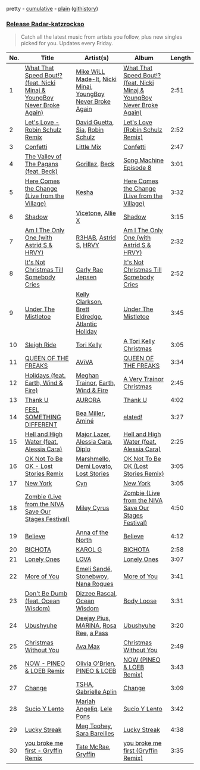 pretty - [cumulative](https://github.com/catzs/spotify-playlist-archive/blob/master/playlists/cumulative/Release%20Radar-katzrockso.md) - [plain](https://github.com/catzs/spotify-playlist-archive/blob/master/playlists/plain/37i9dQZEVXbva0z1Jz8xk7) ([githistory](https://github.githistory.xyz/catzs/spotify-playlist-archive/blob/master/playlists/plain/37i9dQZEVXbva0z1Jz8xk7))

### [Release Radar-katzrockso](https://open.spotify.com/playlist/37i9dQZEVXbva0z1Jz8xk7)

> Catch all the latest music from artists you follow, plus new singles picked for you. Updates every Friday.

| No. | Title | Artist(s) | Album | Length |
|---|---|---|---|---|
| 1 | [What That Speed Bout!? (feat. Nicki Minaj & YoungBoy Never Broke Again)](https://open.spotify.com/track/5iZ5wjTTxSIv8Cfrhj6Jla) | [Mike WiLL Made-It](https://open.spotify.com/artist/0NWbwDZY1VkRqFafuQm6wk), [Nicki Minaj](https://open.spotify.com/artist/0hCNtLu0JehylgoiP8L4Gh), [YoungBoy Never Broke Again](https://open.spotify.com/artist/7wlFDEWiM5OoIAt8RSli8b) | [What That Speed Bout!? (feat. Nicki Minaj & YoungBoy Never Broke Again)](https://open.spotify.com/album/2MkgW6dUMTOkCXAbQSUDG5) | 2:51 |
| 2 | [Let's Love - Robin Schulz Remix](https://open.spotify.com/track/2aZDpay0CohwxTPQtxetAG) | [David Guetta](https://open.spotify.com/artist/1Cs0zKBU1kc0i8ypK3B9ai), [Sia](https://open.spotify.com/artist/5WUlDfRSoLAfcVSX1WnrxN), [Robin Schulz](https://open.spotify.com/artist/3t5xRXzsuZmMDkQzgOX35S) | [Let's Love (Robin Schulz Remix)](https://open.spotify.com/album/0juTrTwj325hZKbkTSxhWl) | 2:52 |
| 3 | [Confetti](https://open.spotify.com/track/5zQ00D9j9MkQbsd9qmenBa) | [Little Mix](https://open.spotify.com/artist/3e7awlrlDSwF3iM0WBjGMp) | [Confetti](https://open.spotify.com/album/33a8Ha3pE7fo2o4T4xLabF) | 2:47 |
| 4 | [The Valley of The Pagans (feat. Beck)](https://open.spotify.com/track/77cr9d2C1qUr7LUeZnrVZb) | [Gorillaz](https://open.spotify.com/artist/3AA28KZvwAUcZuOKwyblJQ), [Beck](https://open.spotify.com/artist/3vbKDsSS70ZX9D2OcvbZmS) | [Song Machine Episode 8](https://open.spotify.com/album/4GSqYlEEHWiNxtAwJqQgsB) | 3:01 |
| 5 | [Here Comes the Change (Live from the Village)](https://open.spotify.com/track/4fb4ltdNDEXujfE7EGfqxj) | [Kesha](https://open.spotify.com/artist/6LqNN22kT3074XbTVUrhzX) | [Here Comes the Change (Live from the Village)](https://open.spotify.com/album/3YhYQh6hySRhRJqt1oCUE6) | 3:32 |
| 6 | [Shadow](https://open.spotify.com/track/5YRDUzQGyS5BMhZ8v2CTNO) | [Vicetone](https://open.spotify.com/artist/0daugAjUgbJSqdlyYNwIbT), [Allie X](https://open.spotify.com/artist/0wnYgCeP013HkKoOyC5V32) | [Shadow](https://open.spotify.com/album/7tFEFZp0hVLrVsGD6pjK11) | 3:15 |
| 7 | [Am I The Only One (with Astrid S & HRVY)](https://open.spotify.com/track/4tXHAq2Se2scgLmwuAo34F) | [R3HAB](https://open.spotify.com/artist/6cEuCEZu7PAE9ZSzLLc2oQ), [Astrid S](https://open.spotify.com/artist/3AVfmawzu83sp94QW7CEGm), [HRVY](https://open.spotify.com/artist/28y6CyJNkGNjJQKrlx4AmN) | [Am I The Only One (with Astrid S & HRVY)](https://open.spotify.com/album/1kdAbsXZW1idlRhcpotLkE) | 2:32 |
| 8 | [It's Not Christmas Till Somebody Cries](https://open.spotify.com/track/18J9Wt6fBBFjkQciPsxa3g) | [Carly Rae Jepsen](https://open.spotify.com/artist/6sFIWsNpZYqfjUpaCgueju) | [It's Not Christmas Till Somebody Cries](https://open.spotify.com/album/1kmXMD3SJfTEt4NmrSKRhe) | 2:52 |
| 9 | [Under The Mistletoe](https://open.spotify.com/track/2K4XbdyLxi9jhqVQeyUKRK) | [Kelly Clarkson](https://open.spotify.com/artist/3BmGtnKgCSGYIUhmivXKWX), [Brett Eldredge](https://open.spotify.com/artist/0qSX3s5pJnAlSsgsCne8Cz), [Atlantic Holiday](https://open.spotify.com/artist/5D9NYfOaGxFKCalJIeia1N) | [Under The Mistletoe](https://open.spotify.com/album/2nndXLmS4C16yX7UJBWW2U) | 3:45 |
| 10 | [Sleigh Ride](https://open.spotify.com/track/5UnfYTAWlLpSZ76QzJtMuS) | [Tori Kelly](https://open.spotify.com/artist/1vSN1fsvrzpbttOYGsliDr) | [A Tori Kelly Christmas](https://open.spotify.com/album/3T1Te4622DNLaTajXIkY9l) | 3:05 |
| 11 | [QUEEN OF THE FREAKS](https://open.spotify.com/track/1B3jrw2Wis7EgeGfixMfXX) | [AViVA](https://open.spotify.com/artist/50tDsT4wwq8FCMJNkn1D67) | [QUEEN OF THE FREAKS](https://open.spotify.com/album/4tMZzGfRtcoBYz6kVU2ZX6) | 3:34 |
| 12 | [Holidays (feat. Earth, Wind & Fire)](https://open.spotify.com/track/0Yeh2VJCsxSgbftSGTiUbN) | [Meghan Trainor](https://open.spotify.com/artist/6JL8zeS1NmiOftqZTRgdTz), [Earth, Wind & Fire](https://open.spotify.com/artist/4QQgXkCYTt3BlENzhyNETg) | [A Very Trainor Christmas](https://open.spotify.com/album/2Mb2HvX9H2J98qOvZGdsFf) | 2:45 |
| 13 | [Thank U](https://open.spotify.com/track/1w5J5CBuvT36kt2OtHa8ts) | [AURORA](https://open.spotify.com/artist/1WgXqy2Dd70QQOU7Ay074N) | [Thank U](https://open.spotify.com/album/4xTL6WvU1XquiSZ1ibPHyB) | 4:02 |
| 14 | [FEEL SOMETHING DIFFERENT](https://open.spotify.com/track/5STe0hPlbFwIk0OkjNRJLa) | [Bea Miller](https://open.spotify.com/artist/1o2NpYGqHiCq7FoiYdyd1x), [Aminé](https://open.spotify.com/artist/3Gm5F95VdRxW3mqCn8RPBJ) | [elated!](https://open.spotify.com/album/1bddkQczuUlV4e4MW2SOO1) | 3:27 |
| 15 | [Hell and High Water (feat. Alessia Cara)](https://open.spotify.com/track/1I54K8djGjUb2dbUhuxpFb) | [Major Lazer](https://open.spotify.com/artist/738wLrAtLtCtFOLvQBXOXp), [Alessia Cara](https://open.spotify.com/artist/2wUjUUtkb5lvLKcGKsKqsR), [Diplo](https://open.spotify.com/artist/5fMUXHkw8R8eOP2RNVYEZX) | [Hell and High Water (feat. Alessia Cara)](https://open.spotify.com/album/3ELW6hlC26sBrb7EJtbUE1) | 2:25 |
| 16 | [OK Not To Be OK - Lost Stories Remix](https://open.spotify.com/track/4Uxcm6gWvxoqUdgnxKw41H) | [Marshmello](https://open.spotify.com/artist/64KEffDW9EtZ1y2vBYgq8T), [Demi Lovato](https://open.spotify.com/artist/6S2OmqARrzebs0tKUEyXyp), [Lost Stories](https://open.spotify.com/artist/4RCALXqxv2udxtuLatKPSi) | [OK Not To Be OK (Lost Stories Remix)](https://open.spotify.com/album/2VOJnLf3bfcUbJ7nCTRd4y) | 3:05 |
| 17 | [New York](https://open.spotify.com/track/3D48qX4p5aKQKy3Ljf4fgi) | [Cyn](https://open.spotify.com/artist/0lPhSdyfILTWuDUWJRyAk7) | [New York](https://open.spotify.com/album/3O6zXtl1MPREwYcOnUq4xL) | 3:05 |
| 18 | [Zombie (Live from the NIVA Save Our Stages Festival)](https://open.spotify.com/track/6IsiCdn42x5fGWTUqkyDwj) | [Miley Cyrus](https://open.spotify.com/artist/5YGY8feqx7naU7z4HrwZM6) | [Zombie (Live from the NIVA Save Our Stages Festival)](https://open.spotify.com/album/5ZF0y8MDRFSecx7HFqqryV) | 4:50 |
| 19 | [Believe](https://open.spotify.com/track/5U8frcz1zLfKDX5sDTpsnV) | [Anna of the North](https://open.spotify.com/artist/1mSJCvDX0W7Dn7S9C6vmvI) | [Believe](https://open.spotify.com/album/6Q3yJG9z24SwouL3qsZkOm) | 4:12 |
| 20 | [BICHOTA](https://open.spotify.com/track/7vrJn5hDSXRmdXoR30KgF1) | [KAROL G](https://open.spotify.com/artist/790FomKkXshlbRYZFtlgla) | [BICHOTA](https://open.spotify.com/album/6LO6I2uJMkc0u7GHBYHa4Y) | 2:58 |
| 21 | [Lonely Ones](https://open.spotify.com/track/42BFZETGGpgA8AVUUgnu6H) | [LOVA](https://open.spotify.com/artist/1l2NYhptmHjo64MDOcej1x) | [Lonely Ones](https://open.spotify.com/album/5MfQihyF0DVwpWQtfk8492) | 3:07 |
| 22 | [More of You](https://open.spotify.com/track/3EDbLWiH4kA9xFbBS92B0w) | [Emeli Sandé](https://open.spotify.com/artist/7sfgqEdoeBTjd8lQsPT3Cy), [Stonebwoy](https://open.spotify.com/artist/2ayt5jDUuTCpoTG7sHSvuq), [Nana Rogues](https://open.spotify.com/artist/24HNTbd7Y2qVOCyzIosYi9) | [More of You](https://open.spotify.com/album/1kAayK6S7NXJfs9MUvVBaJ) | 3:41 |
| 23 | [Don't Be Dumb (feat. Ocean Wisdom)](https://open.spotify.com/track/1zLdKXQCRbaDhMFRInz1jp) | [Dizzee Rascal](https://open.spotify.com/artist/0gusqTJKxtU1UTmNRMHZcv), [Ocean Wisdom](https://open.spotify.com/artist/0D9N9NxMbXKjmoRI1JVdz8) | [Body Loose](https://open.spotify.com/album/1GPtfBsiUwsaflfKHEIKuK) | 3:31 |
| 24 | [Ubushyuhe](https://open.spotify.com/track/0BkpbOBteO8BDWBuFew1VA) | [Deejay Pius](https://open.spotify.com/artist/5SzmqGE7I32HB4VfleIO4B), [MARINA](https://open.spotify.com/artist/0WoeEJDRoEpOaByYKJk2jO), [Rosa Ree](https://open.spotify.com/artist/1DDbv1vsL2Ln0BjiMl3myp), [a Pass](https://open.spotify.com/artist/2Y1ExIPd599r8i0fU3hYDo) | [Ubushyuhe](https://open.spotify.com/album/3ZuZdyAF8T4Ct7kPwV6ixW) | 3:20 |
| 25 | [Christmas Without You](https://open.spotify.com/track/1QLZKzC2pjP4ySf4ALrNhm) | [Ava Max](https://open.spotify.com/artist/4npEfmQ6YuiwW1GpUmaq3F) | [Christmas Without You](https://open.spotify.com/album/4vxk8Q78WLINHtJpDSuvq7) | 2:49 |
| 26 | [NOW - PINEO & LOEB Remix](https://open.spotify.com/track/0td3VwBtene8QgbRxKGbI6) | [Olivia O'Brien](https://open.spotify.com/artist/1QRj3hoop9Mv5VvHQkwPEp), [PINEO & LOEB](https://open.spotify.com/artist/7LildCOU5me58NKlvsLVRI) | [NOW (PINEO & LOEB Remix)](https://open.spotify.com/album/4Wj2Zx9nikjcMs49e3dBKW) | 3:43 |
| 27 | [Change](https://open.spotify.com/track/6dMZduF6Qs2WiSzQs7gqk5) | [TSHA](https://open.spotify.com/artist/2kLa7JZu4Ijdz1Gle2khZh), [Gabrielle Aplin](https://open.spotify.com/artist/3w6zswp5THsSKYLICUbDTZ) | [Change](https://open.spotify.com/album/6h4CKrhhFHdF6ElBeF3hgE) | 3:09 |
| 28 | [Sucio Y Lento](https://open.spotify.com/track/2nRs0FHeH2zC3GWZKzabjO) | [Mariah Angeliq](https://open.spotify.com/artist/0KKUc4amZyvswV2YL6WTar), [Lele Pons](https://open.spotify.com/artist/6i3DxIlAqnDkwELLw4aVrx) | [Sucio Y Lento](https://open.spotify.com/album/10uoxz1luR1R7IFLyCP3Rn) | 3:42 |
| 29 | [Lucky Streak](https://open.spotify.com/track/3f46SjnHbtWrS26NbBHOhd) | [Meg Toohey](https://open.spotify.com/artist/3X1QcSoryJKq7DQQ9yOf3n), [Sara Bareilles](https://open.spotify.com/artist/2Sqr0DXoaYABbjBo9HaMkM) | [Lucky Streak](https://open.spotify.com/album/6XNPpUObxOgbP6zNwH7tj3) | 4:38 |
| 30 | [you broke me first - Gryffin Remix](https://open.spotify.com/track/3Ni9jLlq3xPoOKv1HYlQrH) | [Tate McRae](https://open.spotify.com/artist/45dkTj5sMRSjrmBSBeiHym), [Gryffin](https://open.spotify.com/artist/2ZRQcIgzPCVaT9XKhXZIzh) | [you broke me first (Gryffin Remix)](https://open.spotify.com/album/3DgnBGjHc8kkDvjP0xse9x) | 3:35 |
